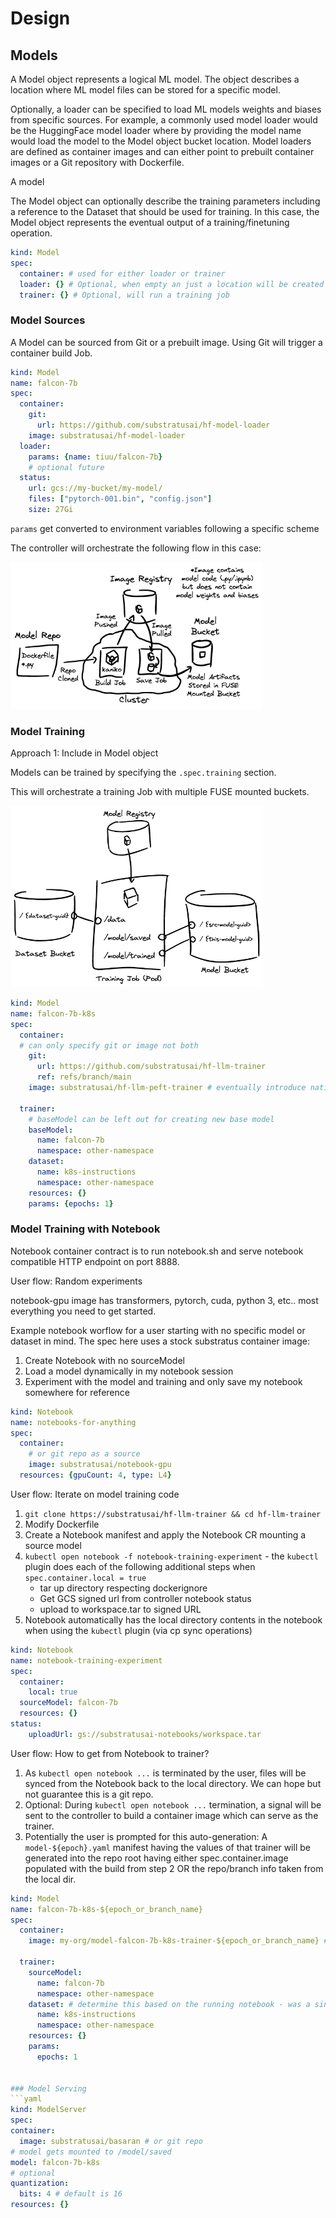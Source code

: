 # Design

## Models

A Model object represents a logical ML model. The object describes a location
where ML model files can be stored for a specific model. 

Optionally, a loader can be specified to load ML models weights and biases from specific sources.
For example, a commonly used model loader would be the HuggingFace model loader
where by providing the model name would load the model to the Model object
bucket location. Model loaders are defined as container images and can either
point to prebuilt container images or a Git repository with Dockerfile.

A model

The Model object can optionally describe the training parameters including a reference to the Dataset that should be used for training. In this case, the Model object represents the eventual output of a training/finetuning operation.

```yaml
kind: Model
spec:
  container: # used for either loader or trainer
  loader: {} # Optional, when empty an just a location will be created with no files in it
  trainer: {} # Optional, will run a training job
```

### Model Sources

A Model can be sourced from Git or a prebuilt image. Using Git will trigger a container build Job.

```yaml
kind: Model
name: falcon-7b
spec:
  container:
    git:
      url: https://github.com/substratusai/hf-model-loader
    image: substratusai/hf-model-loader
  loader:
    params: {name: tiuu/falcon-7b}
    # optional future
  status:
    url: gcs://my-bucket/my-model/
    files: ["pytorch-001.bin", "config.json"]
    size: 27Gi
```

`params` get converted to environment variables following a specific scheme

The controller will orchestrate the following flow in this case:

<img src="./diagrams/model-building.excalidraw.png" width="80%"></img>


### Model Training

Approach 1: Include in Model object

Models can be trained by specifying the `.spec.training` section.

This will orchestrate a training Job with multiple FUSE mounted buckets.

<img src="./diagrams/model-training.excalidraw.png" width="80%"></img>

```yaml
kind: Model
name: falcon-7b-k8s
spec:
  container:
  # can only specify git or image not both
    git: 
      url: https://github.com/substratusai/hf-llm-trainer
      ref: refs/branch/main
    image: substratusai/hf-llm-peft-trainer # eventually introduce native pytorch trainer

  trainer:
    # baseModel can be left out for creating new base model
    baseModel:
      name: falcon-7b
      namespace: other-namespace
    dataset:
      name: k8s-instructions
      namespace: other-namespace
    resources: {}
    params: {epochs: 1}
```



### Model Training with Notebook
Notebook container contract is to run notebook.sh and serve
notebook compatible HTTP endpoint on port 8888.

User flow: Random experiments

notebook-gpu image has transformers, pytorch, cuda, python 3, etc.. most everything you need to get started.

Example notebook worflow for a user starting with no specific model or dataset in mind. The spec here uses a stock substratus container image:

1. Create Notebook with no sourceModel
2. Load a model dynamically in my notebook session
3. Experiment with the model and training and only save my notebook somewhere for reference

```yaml
kind: Notebook
name: notebooks-for-anything
spec:
  container:
    # or git repo as a source
    image: substratusai/notebook-gpu
  resources: {gpuCount: 4, type: L4}
```


User flow: Iterate on model training code

1. `git clone https://substratusai/hf-llm-trainer && cd hf-llm-trainer`
2. Modify Dockerfile
3. Create a Notebook manifest and apply the Notebook CR mounting a source model
4. `kubectl open notebook -f notebook-training-experiment` - the `kubectl` plugin does each of the following additional steps when `spec.container.local = true`
   * tar up directory respecting dockerignore
   * Get GCS signed url from controller notebook status 
   * upload to workspace.tar to signed URL
5. Notebook automatically has the local directory contents in the notebook when using the `kubectl` plugin (via cp sync operations)

```yaml
kind: Notebook
name: notebook-training-experiment
spec:
  container:
    local: true
  sourceModel: falcon-7b
  resources: {}
status:
    uploadUrl: gs://substratusai-notebooks/workspace.tar
```


User flow: How to get from Notebook to trainer?

1. As `kubectl open notebook ...` is terminated by the user, files will be synced from the Notebook back to the local directory. We can hope but not guarantee this is a git repo.
2. Optional: During `kubectl open notebook ...` termination, a signal will be sent to the controller to build a container image which can serve as the trainer.
3. Potentially the user is prompted for this auto-generation: A `model-${epoch}.yaml` manifest having the values of that trainer will be generated into the repo root having either spec.container.image populated with the build from step 2 OR the repo/branch info taken from the local dir. 

  ```yaml
  kind: Model
  name: falcon-7b-k8s-${epoch_or_branch_name}
  spec:
    container:
      image: my-org/model-falcon-7b-k8s-trainer-${epoch_or_branch_name} # the just-built trainer image
  
    trainer:
      sourceModel:
        name: falcon-7b
        namespace: other-namespace
      dataset: # determine this based on the running notebook - was a single dataset attached to it? In any other case, leave blank `{}` with a comment requiring more
        name: k8s-instructions
        namespace: other-namespace
      resources: {}
      params:
        epochs: 1


### Model Serving
```yaml
kind: ModelServer
spec:
  container:
    image: substratusai/basaran # or git repo
  # model gets mounted to /model/saved
  model: falcon-7b-k8s
  # optional
  quantization:
    bits: 4 # default is 16
  resources: {}
```
